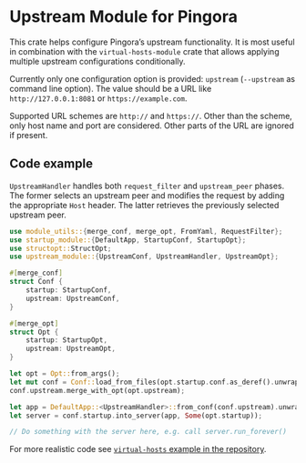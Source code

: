 # Upstream Module for Pingora

This crate helps configure Pingora’s upstream functionality. It is most useful in combination
with the `virtual-hosts-module` crate that allows applying multiple upstream configurations
conditionally.

Currently only one configuration option is provided: `upstream` (`--upstream` as command line
option). The value should be a URL like `http://127.0.0.1:8081` or `https://example.com`.

Supported URL schemes are `http://` and `https://`. Other than the scheme, only host name and
port are considered. Other parts of the URL are ignored if present.

## Code example

`UpstreamHandler` handles both `request_filter` and `upstream_peer` phases. The former selects
an upstream peer and modifies the request by adding the appropriate `Host` header. The latter
retrieves the previously selected upstream peer.

```rust
use module_utils::{merge_conf, merge_opt, FromYaml, RequestFilter};
use startup_module::{DefaultApp, StartupConf, StartupOpt};
use structopt::StructOpt;
use upstream_module::{UpstreamConf, UpstreamHandler, UpstreamOpt};

#[merge_conf]
struct Conf {
    startup: StartupConf,
    upstream: UpstreamConf,
}

#[merge_opt]
struct Opt {
    startup: StartupOpt,
    upstream: UpstreamOpt,
}

let opt = Opt::from_args();
let mut conf = Conf::load_from_files(opt.startup.conf.as_deref().unwrap_or(&[])).unwrap();
conf.upstream.merge_with_opt(opt.upstream);

let app = DefaultApp::<UpstreamHandler>::from_conf(conf.upstream).unwrap();
let server = conf.startup.into_server(app, Some(opt.startup));

// Do something with the server here, e.g. call server.run_forever()
```

For more realistic code see [`virtual-hosts` example in the repository](https://github.com/palant/pingora-utils/tree/main/examples/virtual-hosts).
